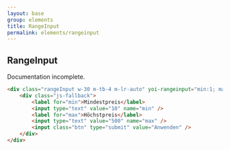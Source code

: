 ```yaml
---
layout: base
group: elements
title: RangeInput
permalink: elements/rangeinput
---
```


## RangeInput

<p class="hint hint--error">Documentation incomplete.</p>

```html
<div class="rangeInput w-30 m-tb-4 m-lr-auto" yoi-rangeinput="min:1; max:100; absMin:1; absMax:100;">
    <div class="js-fallback">
        <label for="min">Mindestpreis</label>
        <input type="text" value="10" name="min" />
        <label for="max">Höchstpreis</label>
        <input type="text" value="500" name="max" />
        <input class="btn" type="submit" value="Anwenden" />
    </div>
</div>
```
